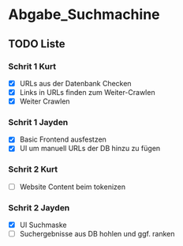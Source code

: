 # Abgabe_Suchmachine

## TODO Liste

### Schrit 1 Kurt

- [x] URLs aus der Datenbank Checken
- [x] Links in URLs finden zum Weiter-Crawlen
- [x] Weiter Crawlen

### Schrit 1 Jayden

- [x] Basic Frontend ausfestzen
- [x] UI um manuell URLs der DB hinzu zu fügen

### Schrit 2 Kurt

- [ ] Website Content beim tokenizen

### Schrit 2 Jayden

- [x] UI Suchmaske  
- [ ] Suchergebnisse aus DB hohlen und ggf. ranken
